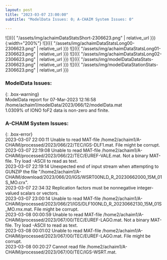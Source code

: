 ```yaml
---
layout: post
title: "2023-03-07 23:00:00"
subtitle: "ModelData Issues: 0; A-CHAIM System Issues: 0"

---
```


![]({{ "/assets/img/achaimDataStatsShort-2306623.png" | relative_url }}){:width="200%"}
![]({{ "/assets/img/achaimDataStatsLong00-2306623.png" | relative_url }})
![]({{ "/assets/img/achaimDataStatsLong01-2306623.png" | relative_url }})
![]({{ "/assets/img/achaimDataStatsLong02-2306623.png" | relative_url }})
![]({{ "/assets/img/modelDataDataStats-2306623.png" | relative_url }})
![]({{ "/assets/img/modelDataStationStats-2306623.png" | relative_url }})

### ModelData Issues:  
  
{: .box-warning}  
 ModelData report for 07-Mar-2023 12:16:58   
 /home/achaim1/modelData/2023/066/12/modelData.mat   
 1.0309% of IONO foF2 data is non-zero and finite.   
  
### A-CHAIM System Issues:  
  
{: .box-error}  
2023-03-07 22:00:11 Unable to read MAT-file /home2/achaim1/A-CHAIM/processed/2023/066/22/TEC/IGS-DLF1.mat. File might be corrupt.  
2023-03-07 22:19:08 Unable to read MAT-file /home2/achaim1/A-CHAIM/processed/2023/066/22/TEC/EUREF-VALE.mat. Not a binary MAT-file. Try load -ASCII to read as text.  
2023-03-07 22:19:14 Unexpected end of input stream when attempting to GUNZIP the file "/home2/achaim1/A-CHAIM/download/2023/066/20/IGS/WSRT00NLD_R_20230662000_15M_01S_MO.crx".  
2023-03-07 22:34:32 Replication factors must be nonnegative integer-valued scalars or vectors.  
2023-03-07 23:00:14 Unable to read MAT-file /home2/achaim1/A-CHAIM/processed/2023/066/21/IGS/DLF100NLD_R_20230662130_15M_01S_MO.rnx.mat. File might be corrupt.  
2023-03-08 00:00:59 Unable to read MAT-file /home2/achaim1/A-CHAIM/processed/2023/067/00/TEC/EUREF-LAGO.mat. Not a binary MAT-file. Try load -ASCII to read as text.  
2023-03-08 00:01:02 Unable to read MAT-file /home2/achaim1/A-CHAIM/processed/2023/067/00/TEC/EUREF-LAGO.mat. File might be corrupt.  
2023-03-08 00:20:27 Cannot read file /home2/achaim1/A-CHAIM/processed/2023/067/00/TEC/IGS-WSRT.mat.  
